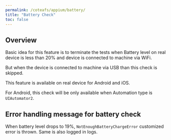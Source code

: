 ```yaml
---
permalink: /coteafs/appium/battery/
title: "Battery Check"
toc: false
---
```


## Overview

Basic idea for this feature is to terminate the tests when Battery level on real device is less than 20% and device is connected to machine via WiFi. 

But when the device is connected to machine via USB than this check is skipped. 

This feature is available on real device for Android and iOS. 

For Android, this check will be only available when Automation type is `UIAutomator2`.

## Error handling message for battery check

When battery level drops to 19%, `NotEnoughBatteryChargeError` customized error is thrown. Same is also logged in logs.
